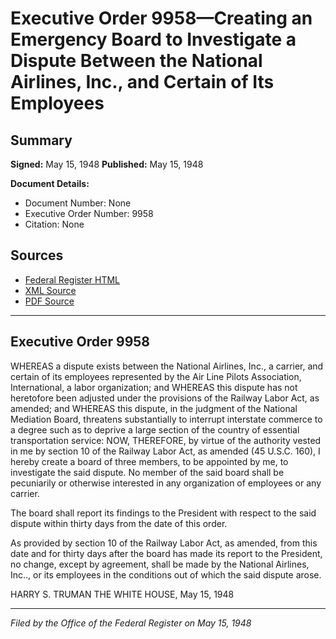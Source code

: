 # Executive Order 9958—Creating an Emergency Board to Investigate a Dispute Between the National Airlines, Inc., and Certain of Its Employees

## Summary

**Signed:** May 15, 1948
**Published:** May 15, 1948

**Document Details:**
- Document Number: None
- Executive Order Number: 9958
- Citation: None

## Sources
- [Federal Register HTML](https://www.presidency.ucsb.edu/documents/executive-order-9958-creating-emergency-board-investigate-dispute-between-the-national)
- [XML Source](None)
- [PDF Source](None)

---

## Executive Order 9958

WHEREAS a dispute exists between the National Airlines, Inc., a carrier, and certain of its employees represented by the Air Line Pilots Association, International, a labor organization; and
WHEREAS this dispute has not heretofore been adjusted under the provisions of the Railway Labor Act, as amended; and
WHEREAS this dispute, in the judgment of the National Mediation Board, threatens substantially to interrupt interstate commerce to a degree such as to deprive a large section of the country of essential transportation service:
NOW, THEREFORE, by virtue of the authority vested in me by section 10 of the Railway Labor Act, as amended (45 U.S.C. 160), I hereby create a board of three members, to be appointed by me, to investigate the said dispute. No member of the said board shall be pecuniarily or otherwise interested in any organization of employees or any carrier.

The board shall report its findings to the President with respect to the said dispute within thirty days from the date of this order.

As provided by section 10 of the Railway Labor Act, as amended, from this date and for thirty days after the board has made its report to the President, no change, except by agreement, shall be made by the National Airlines, Inc.., or its employees in the conditions out of which the said dispute arose.

HARRY S. TRUMAN
THE WHITE HOUSE,
May 15, 1948

---

*Filed by the Office of the Federal Register on May 15, 1948*

